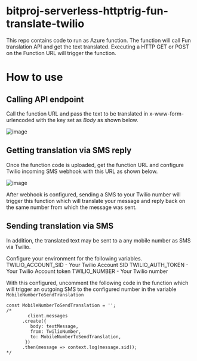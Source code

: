 # bitproj-serverless-httptrig-fun-translate-twilio
This repo contains code to run as Azure function. The function will call Fun translation API and get the text translated. Executing a HTTP GET or POST on the Function URL will trigger the function. 

# How to use

## Calling API endpoint
Call the function URL and pass the text to be translated in x-www-form-urlencoded with the key set as *Body* as shown below.

![image](https://user-images.githubusercontent.com/3242003/125094821-32dcbf80-e0f1-11eb-96af-54fcd6ec75cd.png)

## Getting translation via SMS reply
Once the function code is uploaded, get the function URL and configure Twilio incoming SMS webhook with this URL as shown below.

![image](https://user-images.githubusercontent.com/3242003/125095661-0bd2bd80-e0f2-11eb-9573-867c8195ec00.png)

After webhook is configured, sending a SMS to your Twilio number will trigger this function which will translate your message and reply back on the same number from which the message was sent.

## Sending translation via SMS
In addition, the translated text may be sent to a any mobile number as SMS via Twilio.

Configure your environment for the following variables.
TWILIO_ACCOUNT_SID - Your Twilio Account SID
TWILIO_AUTH_TOKEN - Your Twilio Account token
TWILIO_NUMBER - Your Twilio number

With this configured, uncomment the following code in the function which will trigger an outgoing SMS to the configured number in the variable ```MobileNumberToSendTranslation```

```
const MobileNumberToSendTranslation = '';
/*
        client.messages
      .create({
         body: textMessage,
         from: TwilioNumber,
         to: MobileNumberToSendTranslation,
       })
      .then(message => context.log(message.sid));
*/
```


